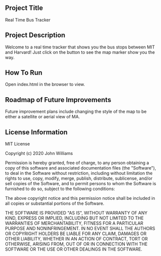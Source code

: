 ## Project Title
Real Time Bus Tracker

## Project Description
Welcome to a real time tracker that shows you the bus stops between MIT and Harvard! Just click on the button to see the map marker show you the way.

## How To Run
Open index.html in the browser to view.

## Roadmap of Future Improvements
Future improvement plans include changing the style of the map to be either a satellite or aerial view of MA.

## License Information
MIT License

Copyright (c) 2020 John Williams

Permission is hereby granted, free of charge, to any person obtaining a copy of this software and associated documentation files (the "Software"), to deal in the Software without restriction, including without limitation the rights to use, copy, modify, merge, publish, distribute, sublicense, and/or sell copies of the Software, and to permit persons to whom the Software is furnished to do so, subject to the following conditions:

The above copyright notice and this permission notice shall be included in all copies or substantial portions of the Software.

THE SOFTWARE IS PROVIDED "AS IS", WITHOUT WARRANTY OF ANY KIND, EXPRESS OR IMPLIED, INCLUDING BUT NOT LIMITED TO THE WARRANTIES OF MERCHANTABILITY, FITNESS FOR A PARTICULAR PURPOSE AND NONINFRINGEMENT. IN NO EVENT SHALL THE AUTHORS OR COPYRIGHT HOLDERS BE LIABLE FOR ANY CLAIM, DAMAGES OR OTHER LIABILITY, WHETHER IN AN ACTION OF CONTRACT, TORT OR OTHERWISE, ARISING FROM, OUT OF OR IN CONNECTION WITH THE SOFTWARE OR THE USE OR OTHER DEALINGS IN THE SOFTWARE.
